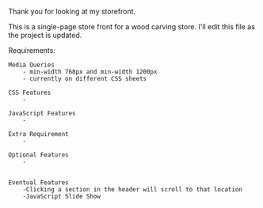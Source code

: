 Thank you for looking at my storefront.

This is a single-page store front for a wood carving store. I'll edit this file as the project is updated. 


Requirements: 

    Media Queries
        - min-width 768px and min-width 1200px
        - currently on different CSS sheets 

    CSS Features
        -

    JavaScript Features
        -

    Extra Requirement
        -
    
    Optional Features
        -


    Eventual Features
        -Clicking a section in the header will scroll to that location
        -JavaScript Slide Show
    

